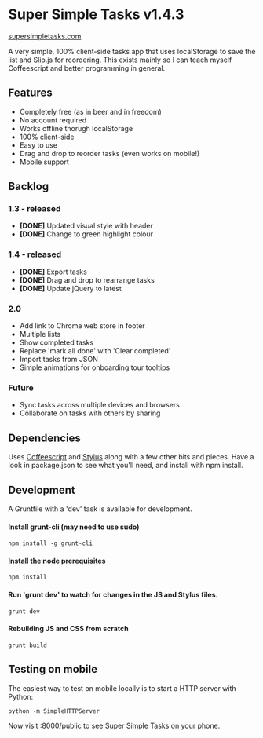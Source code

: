 # Super Simple Tasks v1.4.3
[supersimpletasks.com](http://supersimpletasks.com)

A very simple, 100% client-side tasks app that uses localStorage to save the list and Slip.js for reordering. This exists mainly so I can teach myself Coffeescript and better programming in general.


## Features

* Completely free (as in beer and in freedom)
* No account required
* Works offline thorugh localStorage
* 100% client-side
* Easy to use
* Drag and drop to reorder tasks (even works on mobile!)
* Mobile support


## Backlog

### 1.3 - released

* **[DONE]** Updated visual style with header
* **[DONE]** Change to green highlight colour

### 1.4 - released

* **[DONE]** Export tasks
* **[DONE]** Drag and drop to rearrange tasks
* **[DONE]** Update jQuery to latest

### 2.0

* Add link to Chrome web store in footer
* Multiple lists
* Show completed tasks
* Replace 'mark all done' with 'Clear completed' 
* Import tasks from JSON
* Simple animations for onboarding tour tooltips

### Future

* Sync tasks across multiple devices and browsers
* Collaborate on tasks with others by sharing


## Dependencies

Uses [Coffeescript](http://coffeescript.org/) and [Stylus](http://learnboost.github.com/stylus/) along with a few other bits and pieces. Have a look in package.json to see what you'll need, and install with npm install.


## Development

A Gruntfile with a 'dev' task is available for development.

#### Install grunt-cli (may need to use sudo)

    npm install -g grunt-cli

#### Install the node prerequisites

    npm install

#### Run 'grunt dev' to watch for changes in the JS and Stylus files.

    grunt dev

#### Rebuilding JS and CSS from scratch

    grunt build

## Testing on mobile

The easiest way to test on mobile locally is to start a HTTP server with Python:

    python -m SimpleHTTPServer

Now visit <youripaddress>:8000/public to see Super Simple Tasks on your phone.


